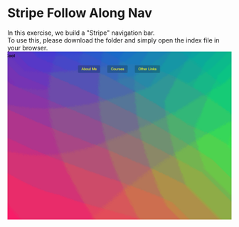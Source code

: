 # Stripe Follow Along Nav
In this exercise, we build a "Stripe" navigation bar. \
To use this, please download the folder and simply open the index file in your browser. \
![](StripeFollow.gif)

